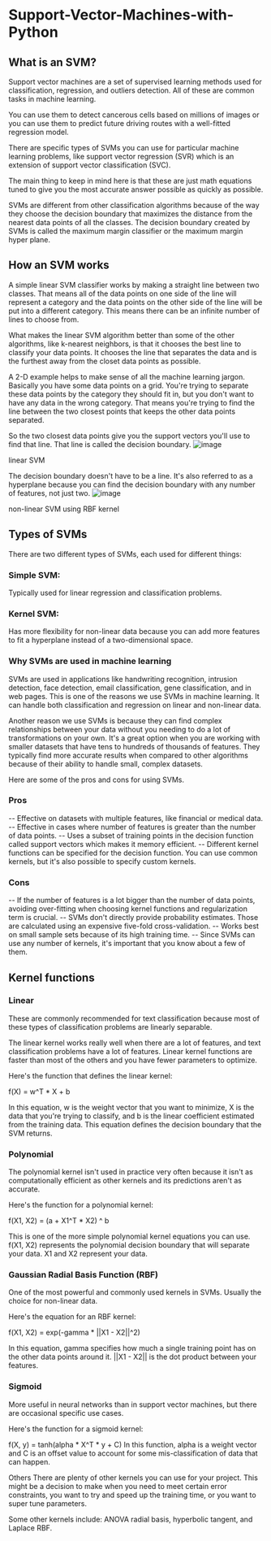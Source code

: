 # Support-Vector-Machines-with-Python

## What is an SVM?
Support vector machines are a set of supervised learning methods used for classification, regression, and outliers detection. All of these are common tasks in machine learning.

You can use them to detect cancerous cells based on millions of images or you can use them to predict future driving routes with a well-fitted regression model.

There are specific types of SVMs you can use for particular machine learning problems, like support vector regression (SVR) which is an extension of support vector classification (SVC).

The main thing to keep in mind here is that these are just math equations tuned to give you the most accurate answer possible as quickly as possible.

SVMs are different from other classification algorithms because of the way they choose the decision boundary that maximizes the distance from the nearest data points of all the classes. The decision boundary created by SVMs is called the maximum margin classifier or the maximum margin hyper plane.

## How an SVM works
A simple linear SVM classifier works by making a straight line between two classes. That means all of the data points on one side of the line will represent a category and the data points on the other side of the line will be put into a different category. This means there can be an infinite number of lines to choose from.

What makes the linear SVM algorithm better than some of the other algorithms, like k-nearest neighbors, is that it chooses the best line to classify your data points. It chooses the line that separates the data and is the furthest away from the closet data points as possible.

A 2-D example helps to make sense of all the machine learning jargon. Basically you have some data points on a grid. You're trying to separate these data points by the category they should fit in, but you don't want to have any data in the wrong category. That means you're trying to find the line between the two closest points that keeps the other data points separated.

So the two closest data points give you the support vectors you'll use to find that line. That line is called the decision boundary.
![image](https://user-images.githubusercontent.com/13853670/232039198-c1574fa9-893d-41d8-8a92-d032343cf4d5.png)

linear SVM

The decision boundary doesn't have to be a line. It's also referred to as a hyperplane because you can find the decision boundary with any number of features, not just two.
![image](https://user-images.githubusercontent.com/13853670/232039469-c7963130-630c-4168-a43c-62057a3ca358.png)

non-linear SVM using RBF kernel

## Types of SVMs
There are two different types of SVMs, each used for different things:

### Simple SVM: 
Typically used for linear regression and classification problems.
### Kernel SVM:
Has more flexibility for non-linear data because you can add more features to fit a hyperplane instead of a two-dimensional space.

### Why SVMs are used in machine learning
SVMs are used in applications like handwriting recognition, intrusion detection, face detection, email classification, gene classification, and in web pages. This is one of the reasons we use SVMs in machine learning. It can handle both classification and regression on linear and non-linear data.

Another reason we use SVMs is because they can find complex relationships between your data without you needing to do a lot of transformations on your own. It's a great option when you are working with smaller datasets that have tens to hundreds of thousands of features. They typically find more accurate results when compared to other algorithms because of their ability to handle small, complex datasets.

Here are some of the pros and cons for using SVMs.

 ### Pros
-- Effective on datasets with multiple features, like financial or medical data.
-- Effective in cases where number of features is greater than the number of data points.
-- Uses a subset of training points in the decision function called support vectors which makes it memory efficient.
-- Different kernel functions can be specified for the decision function. You can use common kernels, but it's also possible to specify custom kernels.
### Cons
-- If the number of features is a lot bigger than the number of data points, avoiding over-fitting when choosing kernel functions and regularization term is crucial.
-- SVMs don't directly provide probability estimates. Those are calculated using an expensive five-fold cross-validation.
-- Works best on small sample sets because of its high training time.
-- Since SVMs can use any number of kernels, it's important that you know about a few of them.

## Kernel functions

### Linear
These are commonly recommended for text classification because most of these types of classification problems are linearly separable.

The linear kernel works really well when there are a lot of features, and text classification problems have a lot of features. Linear kernel functions are faster than most of the others and you have fewer parameters to optimize.

Here's the function that defines the linear kernel:

f(X) = w^T * X + b

In this equation, w is the weight vector that you want to minimize, X is the data that you're trying to classify, and b is the linear coefficient estimated from the training data. This equation defines the decision boundary that the SVM returns.

### Polynomial
The polynomial kernel isn't used in practice very often because it isn't as computationally efficient as other kernels and its predictions aren't as accurate.

Here's the function for a polynomial kernel:

f(X1, X2) = (a + X1^T * X2) ^ b

This is one of the more simple polynomial kernel equations you can use. f(X1, X2) represents the polynomial decision boundary that will separate your data. X1 and X2 represent your data.

### Gaussian Radial Basis Function (RBF)
One of the most powerful and commonly used kernels in SVMs. Usually the choice for non-linear data.

Here's the equation for an RBF kernel:

f(X1, X2) = exp(-gamma * ||X1 - X2||^2)

In this equation, gamma specifies how much a single training point has on the other data points around it. ||X1 - X2|| is the dot product between your features.

### Sigmoid
More useful in neural networks than in support vector machines, but there are occasional specific use cases.

Here's the function for a sigmoid kernel:

f(X, y) = tanh(alpha * X^T * y + C)
In this function, alpha is a weight vector and C is an offset value to account for some mis-classification of data that can happen.

Others
There are plenty of other kernels you can use for your project. This might be a decision to make when you need to meet certain error constraints, you want to try and speed up the training time, or you want to super tune parameters.

Some other kernels include: ANOVA radial basis, hyperbolic tangent, and Laplace RBF.
